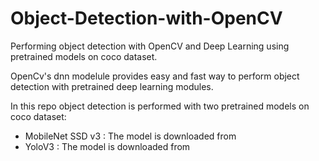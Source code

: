 # Object-Detection-with-OpenCV

Performing object detection with OpenCV and Deep Learning using pretrained models on coco dataset.

OpenCv's dnn modelule provides easy and fast way to perform object detection with pretrained deep learning modules.

In this repo object detection is performed with two pretrained models on coco dataset:

- MobileNet SSD v3 : The model is downloaded from
- YoloV3 : The model is downloaded from

